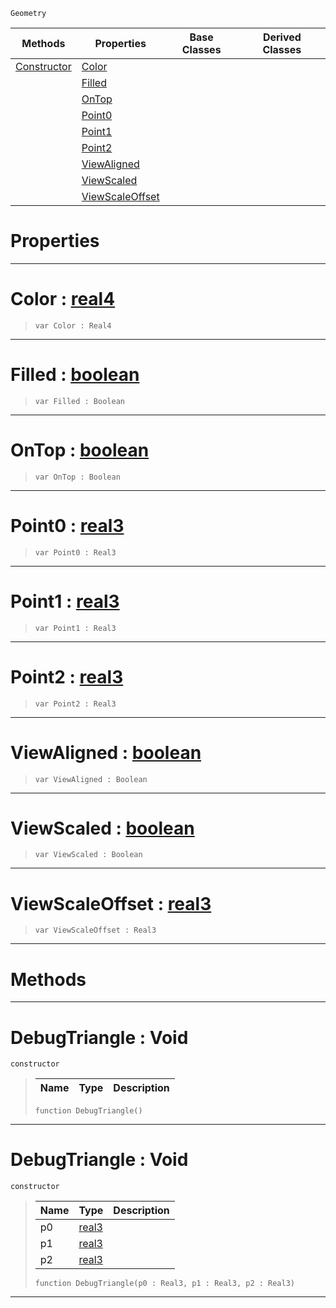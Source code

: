  `Geometry`

|Methods|Properties|Base Classes|Derived Classes|
|---|---|---|---|
|[ Constructor](https://github.com/dragonCASTjosh/PlasmaDocs/blob/master/code_reference/class_reference/debugtriangle.markdown#debugtriangle-void)|[ Color](https://github.com/dragonCASTjosh/PlasmaDocs/blob/master/code_reference/class_reference/debugtriangle.markdown#color-plasma-engine-docume)| | |
| |[ Filled](https://github.com/dragonCASTjosh/PlasmaDocs/blob/master/code_reference/class_reference/debugtriangle.markdown#filled-plasma-engine-docum)| | |
| |[ OnTop](https://github.com/dragonCASTjosh/PlasmaDocs/blob/master/code_reference/class_reference/debugtriangle.markdown#ontop-plasma-engine-docume)| | |
| |[ Point0](https://github.com/dragonCASTjosh/PlasmaDocs/blob/master/code_reference/class_reference/debugtriangle.markdown#point0-plasma-engine-docum)| | |
| |[ Point1](https://github.com/dragonCASTjosh/PlasmaDocs/blob/master/code_reference/class_reference/debugtriangle.markdown#point1-plasma-engine-docum)| | |
| |[ Point2](https://github.com/dragonCASTjosh/PlasmaDocs/blob/master/code_reference/class_reference/debugtriangle.markdown#point2-plasma-engine-docum)| | |
| |[ ViewAligned](https://github.com/dragonCASTjosh/PlasmaDocs/blob/master/code_reference/class_reference/debugtriangle.markdown#viewaligned-plasma-engine)| | |
| |[ ViewScaled](https://github.com/dragonCASTjosh/PlasmaDocs/blob/master/code_reference/class_reference/debugtriangle.markdown#viewscaled-plasma-engine-d)| | |
| |[ ViewScaleOffset](https://github.com/dragonCASTjosh/PlasmaDocs/blob/master/code_reference/class_reference/debugtriangle.markdown#viewscaleoffset-plasma-eng)| | |


 #  Properties


---  
 #  Color : [real4](https://github.com/dragonCASTjosh/PlasmaDocs/blob/master/code_reference/lightning_base_types/real4.markdown)

> 
> ``` lang=cpp, name=Lightning
> var Color : Real4


---  
 #  Filled : [boolean](https://github.com/dragonCASTjosh/PlasmaDocs/blob/master/code_reference/lightning_base_types/boolean.markdown)

> 
> ``` lang=cpp, name=Lightning
> var Filled : Boolean


---  
 #  OnTop : [boolean](https://github.com/dragonCASTjosh/PlasmaDocs/blob/master/code_reference/lightning_base_types/boolean.markdown)

> 
> ``` lang=cpp, name=Lightning
> var OnTop : Boolean


---  
 #  Point0 : [real3](https://github.com/dragonCASTjosh/PlasmaDocs/blob/master/code_reference/lightning_base_types/real3.markdown)

> 
> ``` lang=cpp, name=Lightning
> var Point0 : Real3


---  
 #  Point1 : [real3](https://github.com/dragonCASTjosh/PlasmaDocs/blob/master/code_reference/lightning_base_types/real3.markdown)

> 
> ``` lang=cpp, name=Lightning
> var Point1 : Real3


---  
 #  Point2 : [real3](https://github.com/dragonCASTjosh/PlasmaDocs/blob/master/code_reference/lightning_base_types/real3.markdown)

> 
> ``` lang=cpp, name=Lightning
> var Point2 : Real3


---  
 #  ViewAligned : [boolean](https://github.com/dragonCASTjosh/PlasmaDocs/blob/master/code_reference/lightning_base_types/boolean.markdown)

> 
> ``` lang=cpp, name=Lightning
> var ViewAligned : Boolean


---  
 #  ViewScaled : [boolean](https://github.com/dragonCASTjosh/PlasmaDocs/blob/master/code_reference/lightning_base_types/boolean.markdown)

> 
> ``` lang=cpp, name=Lightning
> var ViewScaled : Boolean


---  
 #  ViewScaleOffset : [real3](https://github.com/dragonCASTjosh/PlasmaDocs/blob/master/code_reference/lightning_base_types/real3.markdown)

> 
> ``` lang=cpp, name=Lightning
> var ViewScaleOffset : Real3


---  
 #  Methods


---  
 #  DebugTriangle : Void

 `constructor`

> 
> |Name|Type|Description|
> |---|---|---|
> ``` lang=cpp, name=Lightning
> function DebugTriangle()
> ``` 


---  
 #  DebugTriangle : Void

 `constructor`

> 
> |Name|Type|Description|
> |---|---|---|
> |p0|[real3](https://github.com/dragonCASTjosh/PlasmaDocs/blob/master/code_reference/lightning_base_types/real3.markdown)| |
> |p1|[real3](https://github.com/dragonCASTjosh/PlasmaDocs/blob/master/code_reference/lightning_base_types/real3.markdown)| |
> |p2|[real3](https://github.com/dragonCASTjosh/PlasmaDocs/blob/master/code_reference/lightning_base_types/real3.markdown)| |
> ``` lang=cpp, name=Lightning
> function DebugTriangle(p0 : Real3, p1 : Real3, p2 : Real3)
> ``` 


---  
 

 